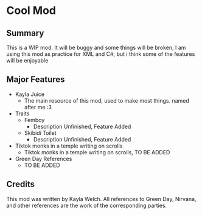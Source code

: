 # Cool Mod

## Summary
This is a WIP mod. It will be buggy and some things will be broken, I am using this mod as practice for XML and C#, but i think some of the features will be enjoyable
## Major Features

* Kayla Juice
    * The main resource of this mod, used to make most things. named after me :3
* Traits
    * Femboy
        * Description Unfinished, Feature Added
    * Skibidi Toilet
        * Description Unfinished, Feature Added
* Tiktok monks in a temple writing on scrolls
    * Tiktok monks in a temple writing on scrolls, TO BE ADDED
* Green Day References
    * TO BE ADDED

## Credits
This mod was written by Kayla Welch. All references to Green Day, Nirvana, and other references are the work of the corresponding parties.